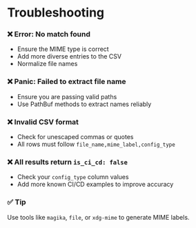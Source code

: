 # Troubleshooting

### ❌ Error: No match found
- Ensure the MIME type is correct
- Add more diverse entries to the CSV
- Normalize file names

### ❌ Panic: Failed to extract file name
- Ensure you are passing valid paths
- Use PathBuf methods to extract names reliably

### ❌ Invalid CSV format
- Check for unescaped commas or quotes
- All rows must follow `file_name,mime_label,config_type`

### ❌ All results return `is_ci_cd: false`
- Check your `config_type` column values
- Add more known CI/CD examples to improve accuracy

### ✅ Tip
Use tools like `magika`, `file`, or `xdg-mime` to generate MIME labels.


